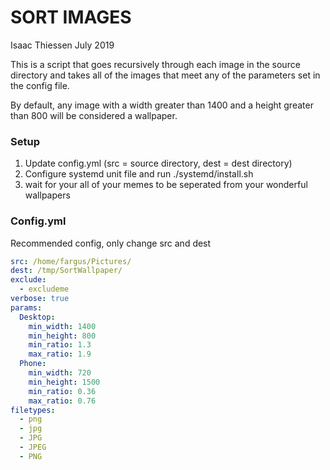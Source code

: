 # SORT IMAGES
Isaac Thiessen July 2019

This is a script that goes recursively through each image in the source directory and takes all of 
the images that meet any of the parameters set in the config file. 

By default, any image with a width greater than 1400 and a height greater than 800 will be considered a wallpaper.

### Setup
1. Update config.yml (src = source directory, dest = dest directory)
2. Configure systemd unit file and run ./systemd/install.sh
3. wait for your all of your memes to be seperated from your wonderful wallpapers

### Config.yml
Recommended config, only change src and dest
```yaml
src: /home/fargus/Pictures/
dest: /tmp/SortWallpaper/
exclude:
  - excludeme
verbose: true
params:
  Desktop:
    min_width: 1400
    min_height: 800
    min_ratio: 1.3
    max_ratio: 1.9
  Phone:
    min_width: 720
    min_height: 1500
    min_ratio: 0.36
    max_ratio: 0.76
filetypes:
  - png
  - jpg
  - JPG
  - JPEG
  - PNG
```